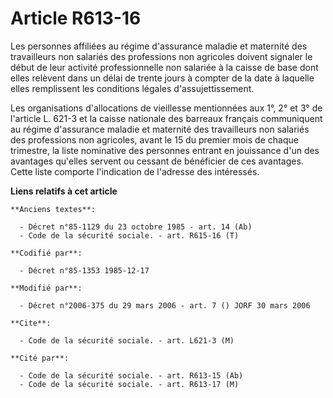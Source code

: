 # Article R613-16

Les personnes affiliées au régime d'assurance maladie et maternité des travailleurs non salariés des professions non
agricoles doivent signaler le début de leur activité professionnelle non salariée à la caisse de base dont elles relèvent
dans un délai de trente jours à compter de la date à laquelle elles remplissent les conditions légales d'assujettissement.

Les organisations d'allocations de vieillesse mentionnées aux 1°, 2° et 3° de l'article L. 621-3 et la caisse nationale des
barreaux français communiquent au régime d'assurance maladie et maternité des travailleurs non salariés des professions non
agricoles, avant le 15 du premier mois de chaque trimestre, la liste nominative des personnes entrant en jouissance d'un des
avantages qu'elles servent ou cessant de bénéficier de ces avantages. Cette liste comporte l'indication de l'adresse des
intéressés.

**Liens relatifs à cet article**

	**Anciens textes**:

	  - Décret n°85-1129 du 23 octobre 1985 - art. 14 (Ab)
	  - Code de la sécurité sociale. - art. R615-16 (T)

	**Codifié par**:

	  - Décret n°85-1353 1985-12-17

	**Modifié par**:

	  - Décret n°2006-375 du 29 mars 2006 - art. 7 () JORF 30 mars 2006

	**Cite**:

	  - Code de la sécurité sociale. - art. L621-3 (M)

	**Cité par**:

	  - Code de la sécurité sociale. - art. R613-15 (Ab)
	  - Code de la sécurité sociale. - art. R613-17 (M)
